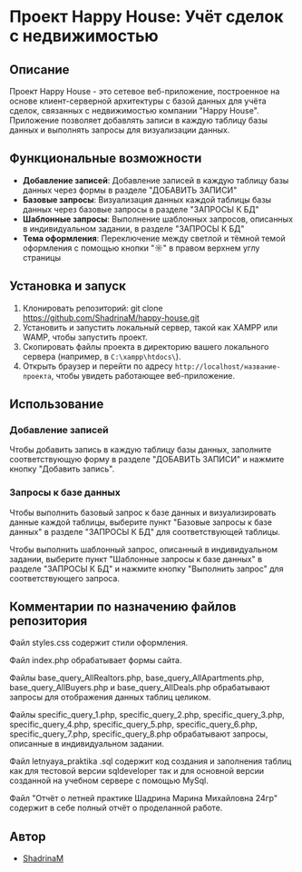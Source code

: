 # Проект Happy House: Учёт сделок с недвижимостью

## Описание

Проект Happy House - это сетевое веб-приложение, построенное на основе клиент-серверной архитектуры с базой данных для учёта сделок, связанных с недвижимостью компании "Happy House". Приложение позволяет добавлять записи в каждую таблицу базы данных и выполнять запросы для визуализации данных.

## Функциональные возможности

- **Добавление записей**: Добавление записей в каждую таблицу базы данных через формы в разделе "ДОБАВИТЬ ЗАПИСИ"
- **Базовые запросы**: Визуализация данных каждой таблицы базы данных через базовые запросы в разделе "ЗАПРОСЫ К БД"
- **Шаблонные запросы**: Выполнение шаблонных запросов, описанных в индивидуальном задании, в разделе "ЗАПРОСЫ К БД"
- **Тема оформления**: Переключение между светлой и тёмной темой оформления с помощью кнопки "☼" в правом верхнем углу страницы

## Установка и запуск

1. Клонировать репозиторий:
git clone https://github.com/ShadrinaM/happy-house.git
2. Установить и запустить локальный сервер, такой как XAMPP или WAMP, чтобы запустить проект.
3. Скопировать файлы проекта в директорию вашего локального сервера (например, в `C:\xampp\htdocs\`).
4. Открыть браузер и перейти по адресу `http://localhost/название-проекта`, чтобы увидеть работающее веб-приложение.

## Использование

### Добавление записей

Чтобы добавить запись в каждую таблицу базы данных, заполните соответствующую форму в разделе "ДОБАВИТЬ ЗАПИСИ" и нажмите кнопку "Добавить запись".

### Запросы к базе данных

Чтобы выполнить базовый запрос к базе данных и визуализировать данные каждой таблицы, выберите пункт "Базовые запросы к базе данных" в разделе "ЗАПРОСЫ К БД" для соответствующей таблицы.

Чтобы выполнить шаблонный запрос, описанный в индивидуальном задании, выберите пункт "Шаблонные запросы к базе данных" в разделе "ЗАПРОСЫ К БД" и нажмите кнопку "Выполнить запрос" для соответствующего запроса.

## Комментарии по назначению файлов репозитория

Файл styles.css содержит стили оформления. 

Файл index.php обрабатывает формы сайта. 

Файлы base_query_AllRealtors.php, base_query_AllApartments.php, base_query_AllBuyers.php и base_query_AllDeals.php обрабатывают запросы для отображения данных таблиц целиком.

Файлы specific_query_1.php, specific_query_2.php, specific_query_3.php, specific_query_4.php, specific_query_5.php, specific_query_6.php, specific_query_7.php, specific_query_8.php обрабатывают запросы, описанные в индивидуальном задании.

Файл letnyaya_praktika .sql содержит код создания и заполнения таблиц как для тестовой версии sqldeveloper так и для основной версии созданной на учебном сервере с помощью MySql.

Файл "Отчёт о летней практике Шадрина Марина Михайловна 24гр" содержит в себе полный отчёт о проделанной работе.

## Автор

- [ShadrinaM]([https://github.com/ваш-аккаунт](https://github.com/ShadrinaM))

